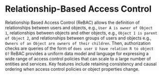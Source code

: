 # Relationship-Based Access Control
Relationship Based Access Control (ReBAC) allows the definition of relationships 
between users and objects, e.g., `User A is owner of Object 1`, relationships 
between objects and other objects, e.g., `Object 1 is parent of Object 2`, and relationships 
between groups of users and objects e.g., `Owners of an Object are owners of their children`. Then, 
authorization checks are queries of the form of 
`does user U have relation R to object O?` ReBAC provides a uniform data model and language for expressing 
a wide range of access control policies that can scale to a large number of entities and 
services. Key features include retaining consistency and causal ordering when access 
control policies or object properties change.  